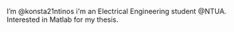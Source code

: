 I’m @konsta21ntinos
i'm an Electrical Engineering student @NTUA. Interested in Matlab for my thesis.
